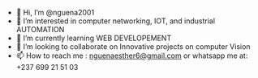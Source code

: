 - 👋 Hi, I’m @nguena2001
- 👀 I’m interested in computer networking, IOT, and industrial AUTOMATION
- 🌱 I’m currently learning WEB DEVELOPEMENT 
- 💞️ I’m looking to collaborate on Innovative projects on computer Vision
- 📫 How to reach me : nguenaesther6@gmail.com or whatsapp me at: +237 699 21 51 03



